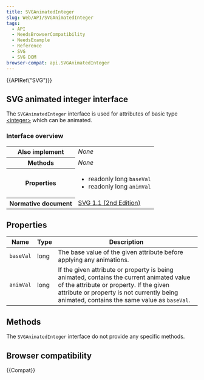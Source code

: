 ```yaml
---
title: SVGAnimatedInteger
slug: Web/API/SVGAnimatedInteger
tags:
  - API
  - NeedsBrowserCompatibility
  - NeedsExample
  - Reference
  - SVG
  - SVG DOM
browser-compat: api.SVGAnimatedInteger
---
```

{{APIRef("SVG")}}

## SVG animated integer interface

The `SVGAnimatedInteger` interface is used for attributes of basic type [\<integer>](/en-US/docs/SVG/Content_type#Integer) which can be animated.

### Interface overview

<table class="standard-table">
  <tbody>
    <tr>
      <th scope="row">Also implement</th>
      <td><em>None</em></td>
    </tr>
    <tr>
      <th scope="row">Methods</th>
      <td><em>None</em></td>
    </tr>
    <tr>
      <th scope="row">Properties</th>
      <td>
        <ul>
          <li>readonly long <code>baseVal</code></li>
          <li>readonly long <code>animVal</code></li>
        </ul>
      </td>
    </tr>
    <tr>
      <th scope="row">Normative document</th>
      <td>
        <a
          href="https://www.w3.org/TR/SVG11/types.html#InterfaceSVGAnimatedInteger"
          >SVG 1.1 (2nd Edition)</a
        >
      </td>
    </tr>
  </tbody>
</table>

## Properties

| Name      | Type | Description                                                                                                                                                                                                                       |
| --------- | ---- | --------------------------------------------------------------------------------------------------------------------------------------------------------------------------------------------------------------------------------- |
| `baseVal` | long | The base value of the given attribute before applying any animations.                                                                                                                                                             |
| `animVal` | long | If the given attribute or property is being animated, contains the current animated value of the attribute or property. If the given attribute or property is not currently being animated, contains the same value as `baseVal`. |

## Methods

The `SVGAnimatedInteger` interface do not provide any specific methods.

## Browser compatibility

{{Compat}}
